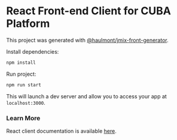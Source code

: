 # React Front-end Client for CUBA Platform 

This project was generated with [@haulmont/jmix-front-generator](https://github.com/cuba-platform/frontend).

Install dependencies:

```bash
npm install
```

Run project:

```bash
npm run start
```

This will launch a dev server and allow you to access your app at `localhost:3000`.

### Learn More

React client documentation is available [here](https://doc.cuba-platform.com/frontend).
